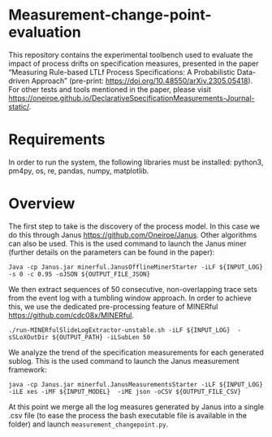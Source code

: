 # Measurement-change-point-evaluation
This repository contains the experimental toolbench used to evaluate the impact of process drifts on specification measures, presented in the paper “Measuring Rule-based LTLf Process Specifications: A Probabilistic Data-driven Approach” (pre-print: https://doi.org/10.48550/arXiv.2305.05418). For other tests and tools mentioned in the paper, please visit https://oneiroe.github.io/DeclarativeSpecificationMeasurements-Journal-static/.
# Requirements
In order to run the system, the following libraries must be installed: python3, pm4py, os, re, pandas, numpy, matplotlib.
# Overview
The first step to take is the discovery of the process model. In this case we do this through Janus https://github.com/Oneiroe/Janus. Other algorithms can also be used.
This is the used command to launch the Janus miner (further details on the parameters can be found in the paper):

`Java -cp Janus.jar minerful.JanusOfflineMinerStarter -iLF ${INPUT_LOG} -s 0 -c 0.95 -oJSON ${OUTPUT_FILE_JSON}`

We then extract sequences of 50 consecutive, non-overlapping trace sets from the event log with a tumbling window approach. In order to achieve this, we use the dedicated pre-processing feature of MINERful https://github.com/cdc08x/MINERful.

`./run-MINERfulSlideLogExtractor-unstable.sh -iLF ${INPUT_LOG}  -sSLoXOutDir ${OUTPUT_PATH} -iLSubLen 50`

We analyze the trend of the specification measurements for each generated sublog. This is the used command to launch the Janus measurement framework:

`java -cp Janus.jar minerful.JanusMeasurementsStarter -iLF ${INPUT_LOG}  -iLE xes -iMF ${INPUT_MODEL}  -iME json -oCSV ${OUTPUT_FILE_CSV}`

At this point we merge all the log measures generated by Janus into a single .csv file (to ease the process the bash executable file is available in the folder) and launch `measurement_changepoint.py`.



